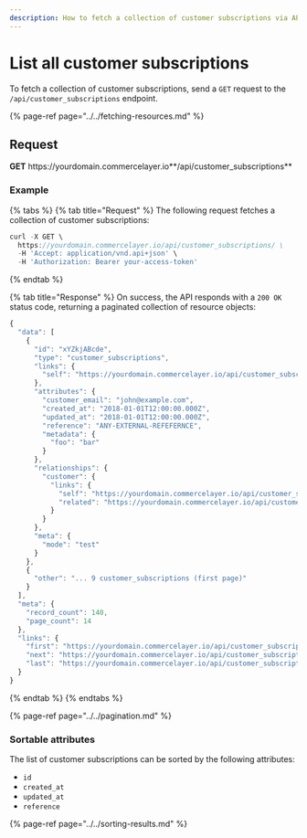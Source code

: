 ```yaml
---
description: How to fetch a collection of customer subscriptions via API
---
```


# List all customer subscriptions

To fetch a collection of customer subscriptions, send a `GET` request to the `/api/customer_subscriptions` endpoint.

{% page-ref page="../../fetching-resources.md" %}

## Request

**GET** https://<i></i>yourdomain.commercelayer.io**/api/customer_subscriptions**

### **Example**

{% tabs %}
{% tab title="Request" %}
The following request fetches a collection of customer subscriptions:

```javascript
curl -X GET \
  https://yourdomain.commercelayer.io/api/customer_subscriptions/ \
  -H 'Accept: application/vnd.api+json' \
  -H 'Authorization: Bearer your-access-token'
```
{% endtab %}

{% tab title="Response" %}
On success, the API responds with a `200 OK` status code, returning a paginated collection of resource objects:

```javascript
{
  "data": [
    {
      "id": "xYZkjABcde",
      "type": "customer_subscriptions",
      "links": {
        "self": "https://yourdomain.commercelayer.io/api/customer_subscriptions/xYZkjABcde"
      },
      "attributes": {
        "customer_email": "john@example.com",
        "created_at": "2018-01-01T12:00:00.000Z",
        "updated_at": "2018-01-01T12:00:00.000Z",
        "reference": "ANY-EXTERNAL-REFEFERNCE",
        "metadata": {
          "foo": "bar"
        }
      },
      "relationships": {
        "customer": {
          "links": {
            "self": "https://yourdomain.commercelayer.io/api/customer_subscriptions/xYZkjABcde/relationships/customer",
            "related": "https://yourdomain.commercelayer.io/api/customer_subscriptions/xYZkjABcde/customer"
          }
        }
      },
      "meta": {
        "mode": "test"
      }
    },
    {
      "other": "... 9 customer_subscriptions (first page)"
    }
  ],
  "meta": {
    "record_count": 140,
    "page_count": 14
  },
  "links": {
    "first": "https://yourdomain.commercelayer.io/api/customer_subscriptions?page[number]=1&page[size]=10",
    "next": "https://yourdomain.commercelayer.io/api/customer_subscriptions?page[number]=2&page[size]=10",
    "last": "https://yourdomain.commercelayer.io/api/customer_subscriptions?page[number]=14&page[size]=10"
  }
}
```
{% endtab %}
{% endtabs %}

{% page-ref page="../../pagination.md" %}

### Sortable attributes

The list of customer subscriptions can be sorted by the following attributes:

* `id`
* `created_at`
* `updated_at`
* `reference`

{% page-ref page="../../sorting-results.md" %}
